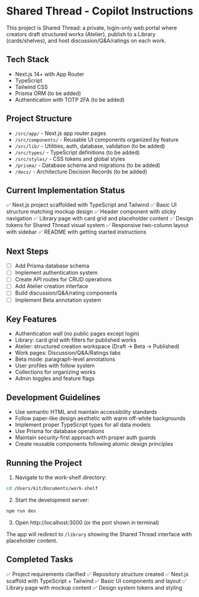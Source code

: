 # Shared Thread - Copilot Instructions

This project is Shared Thread: a private, login-only web portal where creators draft structured works (Atelier), publish to a Library (cards/shelves), and host discussion/Q&A/ratings on each work.

## Tech Stack
- Next.js 14+ with App Router
- TypeScript
- Tailwind CSS
- Prisma ORM (to be added)
- Authentication with TOTP 2FA (to be added)

## Project Structure
- `/src/app/` - Next.js app router pages
- `/src/components/` - Reusable UI components organized by feature
- `/src/lib/` - Utilities, auth, database, validation (to be added)
- `/src/types/` - TypeScript definitions (to be added)
- `/src/styles/` - CSS tokens and global styles
- `/prisma/` - Database schema and migrations (to be added)
- `/docs/` - Architecture Decision Records (to be added)

## Current Implementation Status
✅ Next.js project scaffolded with TypeScript and Tailwind
✅ Basic UI structure matching mockup design
✅ Header component with sticky navigation
✅ Library page with card grid and placeholder content
✅ Design tokens for Shared Thread visual system
✅ Responsive two-column layout with sidebar
✅ README with getting started instructions

## Next Steps
- [ ] Add Prisma database schema
- [ ] Implement authentication system
- [ ] Create API routes for CRUD operations
- [ ] Add Atelier creation interface
- [ ] Build discussion/Q&A/rating components
- [ ] Implement Beta annotation system

## Key Features
- Authentication wall (no public pages except login)
- Library: card grid with filters for published works
- Atelier: structured creation workspace (Draft → Beta → Published)
- Work pages: Discussion/Q&A/Ratings tabs
- Beta mode: paragraph-level annotations
- User profiles with follow system
- Collections for organizing works
- Admin toggles and feature flags

## Development Guidelines
- Use semantic HTML and maintain accessibility standards
- Follow paper-like design aesthetic with warm off-white backgrounds
- Implement proper TypeScript types for all data models
- Use Prisma for database operations
- Maintain security-first approach with proper auth guards
- Create reusable components following atomic design principles

## Running the Project

1. Navigate to the work-shelf directory:
```bash
cd /Users/kit/Documents/work-shelf
```

2. Start the development server:
```bash
npm run dev
```

3. Open http://localhost:3000 (or the port shown in terminal)

The app will redirect to `/library` showing the Shared Thread interface with placeholder content.

## Completed Tasks
✅ Project requirements clarified
✅ Repository structure created
✅ Next.js scaffold with TypeScript + Tailwind
✅ Basic UI components and layout
✅ Library page with mockup content
✅ Design system tokens and styling